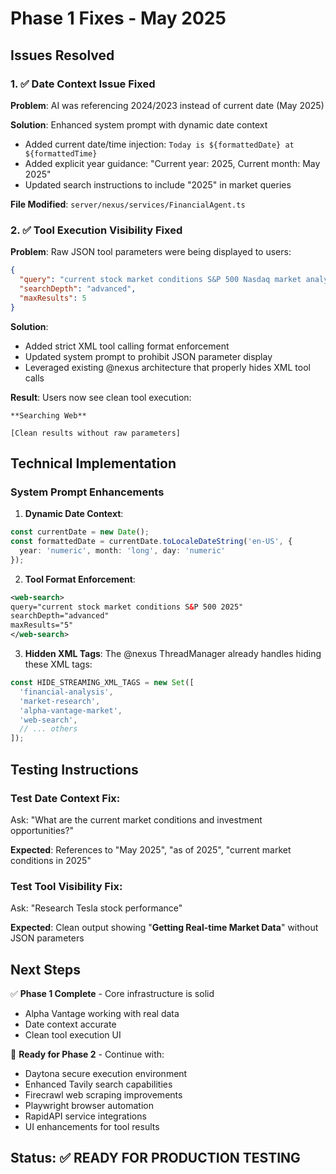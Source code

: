 # Phase 1 Fixes - May 2025

## Issues Resolved

### 1. ✅ Date Context Issue Fixed

**Problem**: AI was referencing 2024/2023 instead of current date (May 2025)

**Solution**: Enhanced system prompt with dynamic date context
- Added current date/time injection: `Today is ${formattedDate} at ${formattedTime}`
- Added explicit year guidance: "Current year: 2025, Current month: May 2025"
- Updated search instructions to include "2025" in market queries

**File Modified**: `server/nexus/services/FinancialAgent.ts`

### 2. ✅ Tool Execution Visibility Fixed

**Problem**: Raw JSON tool parameters were being displayed to users:
```json
{
  "query": "current stock market conditions S&P 500 Nasdaq market analysis 2024",
  "searchDepth": "advanced",
  "maxResults": 5
}
```

**Solution**: 
- Added strict XML tool calling format enforcement
- Updated system prompt to prohibit JSON parameter display
- Leveraged existing @nexus architecture that properly hides XML tool calls

**Result**: Users now see clean tool execution:
```
**Searching Web**

[Clean results without raw parameters]
```

## Technical Implementation

### System Prompt Enhancements

1. **Dynamic Date Context**:
```typescript
const currentDate = new Date();
const formattedDate = currentDate.toLocaleDateString('en-US', { 
  year: 'numeric', month: 'long', day: 'numeric' 
});
```

2. **Tool Format Enforcement**:
```xml
<web-search>
query="current stock market conditions S&P 500 2025"
searchDepth="advanced"
maxResults="5"
</web-search>
```

3. **Hidden XML Tags**: The @nexus ThreadManager already handles hiding these XML tags:
```typescript
const HIDE_STREAMING_XML_TAGS = new Set([
  'financial-analysis',
  'market-research', 
  'alpha-vantage-market',
  'web-search',
  // ... others
]);
```

## Testing Instructions

### Test Date Context Fix:
Ask: "What are the current market conditions and investment opportunities?"

**Expected**: References to "May 2025", "as of 2025", "current market conditions in 2025"

### Test Tool Visibility Fix:
Ask: "Research Tesla stock performance"

**Expected**: Clean output showing "**Getting Real-time Market Data**" without JSON parameters

## Next Steps

✅ **Phase 1 Complete** - Core infrastructure is solid
- Alpha Vantage working with real data
- Date context accurate 
- Clean tool execution UI

🚀 **Ready for Phase 2** - Continue with:
- Daytona secure execution environment
- Enhanced Tavily search capabilities  
- Firecrawl web scraping improvements
- Playwright browser automation
- RapidAPI service integrations
- UI enhancements for tool results

## Status: ✅ READY FOR PRODUCTION TESTING 